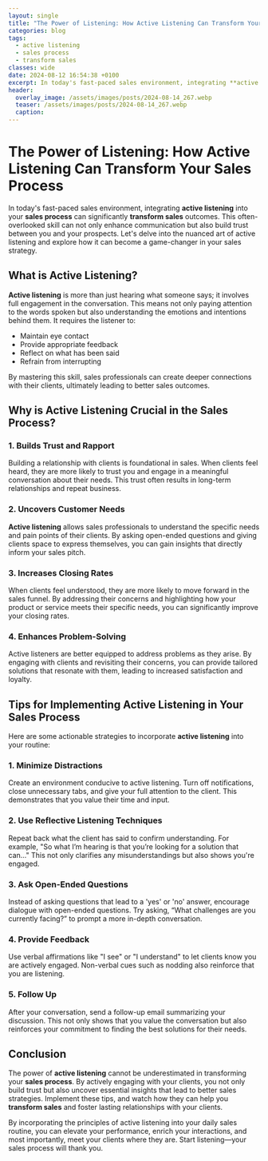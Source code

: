 ```yaml
---
layout: single
title: "The Power of Listening: How Active Listening Can Transform Your Sales Process"
categories: blog
tags:
  - active listening
  - sales process
  - transform sales
classes: wide
date: 2024-08-12 16:54:38 +0100
excerpt: In today's fast-paced sales environment, integrating **active listening** into your **sales process** can significantly **transform sales** outcomes. This o...
header:
  overlay_image: /assets/images/posts/2024-08-14_267.webp
  teaser: /assets/images/posts/2024-08-14_267.webp
  caption:
---
```


# The Power of Listening: How Active Listening Can Transform Your Sales Process

In today's fast-paced sales environment, integrating **active listening** into your **sales process** can significantly **transform sales** outcomes. This often-overlooked skill can not only enhance communication but also build trust between you and your prospects. Let's delve into the nuanced art of active listening and explore how it can become a game-changer in your sales strategy.

## What is Active Listening?

**Active listening** is more than just hearing what someone says; it involves full engagement in the conversation. This means not only paying attention to the words spoken but also understanding the emotions and intentions behind them. It requires the listener to:

- Maintain eye contact
- Provide appropriate feedback
- Reflect on what has been said
- Refrain from interrupting

By mastering this skill, sales professionals can create deeper connections with their clients, ultimately leading to better sales outcomes.

## Why is Active Listening Crucial in the Sales Process?

### 1. Builds Trust and Rapport

Building a relationship with clients is foundational in sales. When clients feel heard, they are more likely to trust you and engage in a meaningful conversation about their needs. This trust often results in long-term relationships and repeat business.

### 2. Uncovers Customer Needs

**Active listening** allows sales professionals to understand the specific needs and pain points of their clients. By asking open-ended questions and giving clients space to express themselves, you can gain insights that directly inform your sales pitch.

### 3. Increases Closing Rates

When clients feel understood, they are more likely to move forward in the sales funnel. By addressing their concerns and highlighting how your product or service meets their specific needs, you can significantly improve your closing rates.

### 4. Enhances Problem-Solving

Active listeners are better equipped to address problems as they arise. By engaging with clients and revisiting their concerns, you can provide tailored solutions that resonate with them, leading to increased satisfaction and loyalty.

## Tips for Implementing Active Listening in Your Sales Process

Here are some actionable strategies to incorporate **active listening** into your routine:

### 1. Minimize Distractions

Create an environment conducive to active listening. Turn off notifications, close unnecessary tabs, and give your full attention to the client. This demonstrates that you value their time and input.

### 2. Use Reflective Listening Techniques

Repeat back what the client has said to confirm understanding. For example, "So what I’m hearing is that you’re looking for a solution that can..." This not only clarifies any misunderstandings but also shows you're engaged.

### 3. Ask Open-Ended Questions

Instead of asking questions that lead to a 'yes' or 'no' answer, encourage dialogue with open-ended questions. Try asking, “What challenges are you currently facing?” to prompt a more in-depth conversation.

### 4. Provide Feedback

Use verbal affirmations like "I see" or "I understand" to let clients know you are actively engaged. Non-verbal cues such as nodding also reinforce that you are listening.

### 5. Follow Up

After your conversation, send a follow-up email summarizing your discussion. This not only shows that you value the conversation but also reinforces your commitment to finding the best solutions for their needs.

## Conclusion

The power of **active listening** cannot be underestimated in transforming your **sales process**. By actively engaging with your clients, you not only build trust but also uncover essential insights that lead to better sales strategies. Implement these tips, and watch how they can help you **transform sales** and foster lasting relationships with your clients.

By incorporating the principles of active listening into your daily sales routine, you can elevate your performance, enrich your interactions, and most importantly, meet your clients where they are. Start listening—your sales process will thank you.

